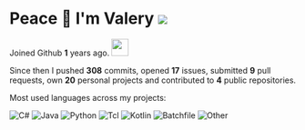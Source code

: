# Peace 👋 I'm Valery ![](https://komarev.com/ghpvc/?username=ValeryVerkhoturov&style=flat-square)

Joined Github **1** years ago. <img src="https://media.giphy.com/media/VgCDAzcKvsR6OM0uWg/giphy.gif" width="30">

Since then I pushed **308** commits, opened **17** issues, submitted **9** pull requests, own **20** personal projects and contributed to **4** public repositories.

Most used languages across my projects:

![C#](https://img.shields.io/static/v1?style=plastic&label=%E2%A0%80&color=555&labelColor=%23178600&message=C%23%EF%B8%B131%25)
![Java](https://img.shields.io/static/v1?style=plastic&label=%E2%A0%80&color=555&labelColor=%23b07219&message=Java%EF%B8%B129.4%25)
![Python](https://img.shields.io/static/v1?style=plastic&label=%E2%A0%80&color=555&labelColor=%233572A5&message=Python%EF%B8%B127.6%25)
![Tcl](https://img.shields.io/static/v1?style=plastic&label=%E2%A0%80&color=555&labelColor=%23e4cc98&message=Tcl%EF%B8%B111%25)
![Kotlin](https://img.shields.io/static/v1?style=plastic&label=%E2%A0%80&color=555&labelColor=%23A97BFF&message=Kotlin%EF%B8%B10.4%25)
![Batchfile](https://img.shields.io/static/v1?style=plastic&label=%E2%A0%80&color=555&labelColor=%23C1F12E&message=Batchfile%EF%B8%B10.1%25)
![Other](https://img.shields.io/static/v1?style=plastic&label=%E2%A0%80&color=555&labelColor=%23ededed&message=Other%EF%B8%B10.1%25)
